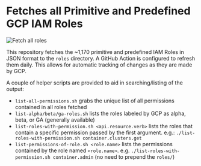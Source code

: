# Fetches all Primitive and Predefined GCP IAM Roles

![Fetch all roles](https://github.com/darkbitio/gcp-iam-role-permissions/workflows/Fetch%20all%20roles/badge.svg)

This repository fetches the ~1,170 primitive and predefined IAM Roles in JSON format to the `roles` directory.  A GitHub Action is configured to refresh them daily.  This allows for automatic tracking of changes as they are made by GCP.

A couple of helper scripts are provided to aid in searching/listing of the output:

* `list-all-permissions.sh` grabs the unique list of all permissions contained in all roles fetched
* `list-alpha/beta/ga-roles.sh` lists the roles labeled by GCP as alpha, beta, or GA (generally available)
* `list-roles-with-permission.sh <api.resource.verb>` lists the roles that contain a specific permission passed by the first argument. e.g.: `./list-roles-with-permission.sh container.clusters.get`
* `list-permissions-of-role.sh <role.name>` lists the permissions contained by the role named `<role.name>`.  e.g. `./list-roles-with-permission.sh container.admin` (no need to prepend the `roles/`)

